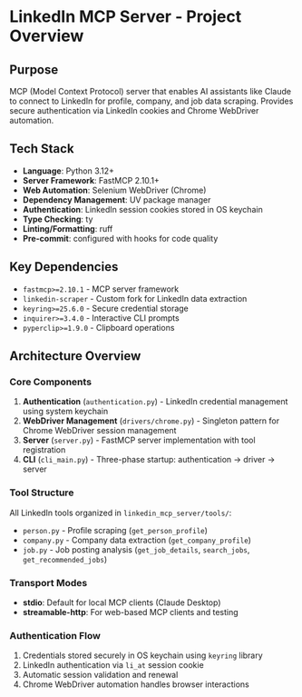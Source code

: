 # LinkedIn MCP Server - Project Overview

## Purpose
MCP (Model Context Protocol) server that enables AI assistants like Claude to connect to LinkedIn for profile, company, and job data scraping. Provides secure authentication via LinkedIn cookies and Chrome WebDriver automation.

## Tech Stack
- **Language**: Python 3.12+
- **Server Framework**: FastMCP 2.10.1+
- **Web Automation**: Selenium WebDriver (Chrome)
- **Dependency Management**: UV package manager
- **Authentication**: LinkedIn session cookies stored in OS keychain
- **Type Checking**: ty
- **Linting/Formatting**: ruff
- **Pre-commit**: configured with hooks for code quality

## Key Dependencies
- `fastmcp>=2.10.1` - MCP server framework
- `linkedin-scraper` - Custom fork for LinkedIn data extraction
- `keyring>=25.6.0` - Secure credential storage
- `inquirer>=3.4.0` - Interactive CLI prompts
- `pyperclip>=1.9.0` - Clipboard operations

## Architecture Overview
### Core Components
1. **Authentication** (`authentication.py`) - LinkedIn credential management using system keychain
2. **WebDriver Management** (`drivers/chrome.py`) - Singleton pattern for Chrome WebDriver session management
3. **Server** (`server.py`) - FastMCP server implementation with tool registration
4. **CLI** (`cli_main.py`) - Three-phase startup: authentication → driver → server

### Tool Structure
All LinkedIn tools organized in `linkedin_mcp_server/tools/`:
- `person.py` - Profile scraping (`get_person_profile`)
- `company.py` - Company data extraction (`get_company_profile`)
- `job.py` - Job posting analysis (`get_job_details`, `search_jobs`, `get_recommended_jobs`)

### Transport Modes
- **stdio**: Default for local MCP clients (Claude Desktop)
- **streamable-http**: For web-based MCP clients and testing

### Authentication Flow
1. Credentials stored securely in OS keychain using `keyring` library
2. LinkedIn authentication via `li_at` session cookie
3. Automatic session validation and renewal
4. Chrome WebDriver automation handles browser interactions
